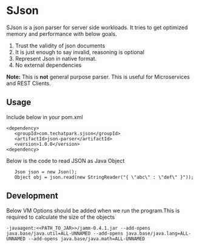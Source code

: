 # SJson

SJson is a json parser for server side workloads. It tries to get optimized memory and performance with below goals.

1. Trust the validity of json documents
2. It is just enough to say invalid, reasoning is optional
3. Represent Json in native format.
4. No external dependencies

**Note:** This is **not** general purpose parser. This is useful for Microservices and REST Clients.

## Usage

Include below in your pom.xml

````
<dependency>
   <groupId>com.techatpark.sjson</groupId>
   <artifactId>json-parser</artifactId>
   <version>1.0.0</version>
<dependency>   
````

Below is the code to read JSON as Java Object

````
   Json json = new Json();
   Object obj = json.read(new StringReader("{ \"abc\" : \"def\" }"));
````

## Development

Below VM Options should be added when we run the program.This is required to calculate the size of the objects

````
-javaagent:<<PATH_TO_JAR>>/jamm-0.4.1.jar --add-opens java.base/java.util=ALL-UNNAMED --add-opens java.base/java.lang=ALL-UNNAMED --add-opens java.base/java.math=ALL-UNNAMED
````